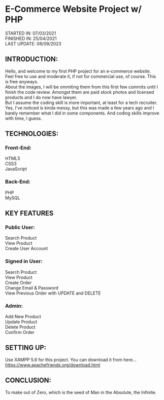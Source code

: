 # E-Commerce Website Project w/ PHP
STARTED IN: 07/03/2021 <br>
FINISHED IN: 25/04/2021 <br>
LAST UPDATE: 08/09/2023

## INTRODUCTION:
Hello, and welcome to my first PHP project for an e-commerce website. Feel free to use and moderate it, if not for commercial use, of course. This is free anyways. <br>
About the images, I will be ommiting them from this first few commits until I finish the code review. Amongst them are paid stock photos and licensed products and I do now have lawyer. <br>
But I assume the coding skill is more important, at least for a tech recruiter. <br>
Yes, I've noticed is kinda messy, but this was made a few years ago and I barely remember what I did in some components. And coding skills improve with time, I guess.


## TECHNOLOGIES:
### Front-End:
  HTML5 <br>
  CSS3 <br>
  JavaScript <br>

### Back-End:
  PHP <br>
  MySQL <br>

## KEY FEATURES
### Public User:
Search Product <br>
View Product <br>
Create User Account <br>

### Signed in User:
Search Product <br>
View Product <br>
Create Order <br>
Change Email & Password <br>
View Previous Order with UPDATE and DELETE <br>

### Admin:
Add New Product <br>
Update Product <br>
Delete Product <br>
Confirm Order <br>

## SETTING UP:
Use XAMPP 5.6 for this project. You can download it from here... https://www.apachefriends.org/download.html

## CONCLUSION:
To make out of Zero, which is the seed of Man in the Absolute, the Infinite.

